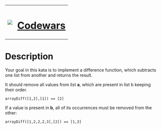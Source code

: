 <table align="center">
  <tbody>
    <tr>
      <td>
        <p></p>
        <pre><img src="https://avatars.githubusercontent.com/u/5387632?s=100"></pre>
      </td>
      <td><h1><a href="https://www.codewars.com/">Codewars</a></h1></td>
    </tr>
  </tbody>
</table>

# Description
Your goal in this kata is to implement a difference function, which subtracts one list from another and returns the result.

It should remove all values from list **a**, which are present in list b keeping their order.

`arrayDiff([1,2],[1]) == [2]`

If a value is present in **b**, all of its occurrences must be removed from the other:

`arrayDiff([1,2,2,2,3],[2]) == [1,3]`